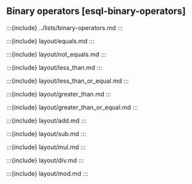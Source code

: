 ## Binary operators [esql-binary-operators]

:::{include} ../lists/binary-operators.md
:::

:::{include} layout/equals.md
:::

:::{include} layout/not_equals.md
:::

:::{include} layout/less_than.md
:::

:::{include} layout/less_than_or_equal.md
:::

:::{include} layout/greater_than.md
:::

:::{include} layout/greater_than_or_equal.md
:::

:::{include} layout/add.md
:::

:::{include} layout/sub.md
:::

:::{include} layout/mul.md
:::

:::{include} layout/div.md
:::

:::{include} layout/mod.md
:::

